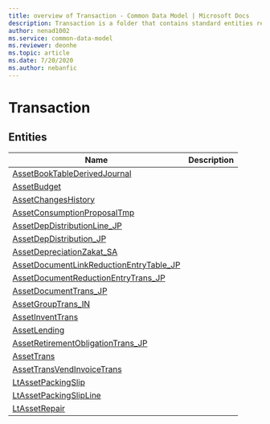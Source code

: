 ```yaml
---
title: overview of Transaction - Common Data Model | Microsoft Docs
description: Transaction is a folder that contains standard entities related to the Common Data Model.
author: nenad1002
ms.service: common-data-model
ms.reviewer: deonhe
ms.topic: article
ms.date: 7/20/2020
ms.author: nebanfic
---
```


# Transaction


## Entities

|Name|Description|
|---|---|
|[AssetBookTableDerivedJournal](AssetBookTableDerivedJournal.md)||
|[AssetBudget](AssetBudget.md)||
|[AssetChangesHistory](AssetChangesHistory.md)||
|[AssetConsumptionProposalTmp](AssetConsumptionProposalTmp.md)||
|[AssetDepDistributionLine_JP](AssetDepDistributionLine_JP.md)||
|[AssetDepDistribution_JP](AssetDepDistribution_JP.md)||
|[AssetDepreciationZakat_SA](AssetDepreciationZakat_SA.md)||
|[AssetDocumentLinkReductionEntryTable_JP](AssetDocumentLinkReductionEntryTable_JP.md)||
|[AssetDocumentReductionEntryTrans_JP](AssetDocumentReductionEntryTrans_JP.md)||
|[AssetDocumentTrans_JP](AssetDocumentTrans_JP.md)||
|[AssetGroupTrans_IN](AssetGroupTrans_IN.md)||
|[AssetInventTrans](AssetInventTrans.md)||
|[AssetLending](AssetLending.md)||
|[AssetRetirementObligationTrans_JP](AssetRetirementObligationTrans_JP.md)||
|[AssetTrans](AssetTrans.md)||
|[AssetTransVendInvoiceTrans](AssetTransVendInvoiceTrans.md)||
|[LtAssetPackingSlip](LtAssetPackingSlip.md)||
|[LtAssetPackingSlipLine](LtAssetPackingSlipLine.md)||
|[LtAssetRepair](LtAssetRepair.md)||
